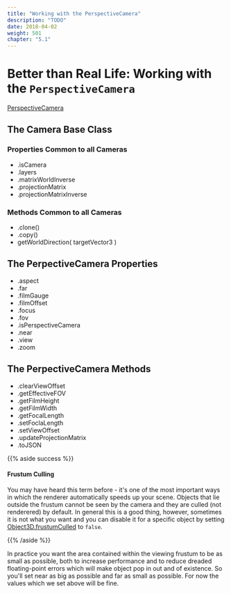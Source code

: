 ```yaml
---
title: "Working with the PerspectiveCamera"
description: "TODO"
date: 2018-04-02
weight: 501
chapter: "5.1"
---
```


# Better than Real Life: Working with the `PerspectiveCamera`

[PerspectiveCamera](https://threejs.org/docs/#api/cameras/PerspectiveCamera)

## The Camera Base Class

### Properties Common to all Cameras

* .isCamera
* .layers
* .matrixWorldInverse
* .projectionMatrix
* .projectionMatrixInverse

### Methods Common to all Cameras

* .clone()
* .copy()
* getWorldDirection( targetVector3 )

## The PerpectiveCamera Properties

* .aspect
* .far
* .filmGauge
* .filmOffset
* .focus
* .fov
* .isPerspectiveCamera
* .near
* .view
* .zoom

## The PerpectiveCamera Methods

* .clearViewOffset
* .getEffectiveFOV
* .getFilmHeight
* .getFilmWidth
* .getFocalLength
* .setFoclaLength
* .setViewOffset
* .updateProjectionMatrix
* .toJSON


{{% aside success %}}
#### Frustum Culling

You may have heard this term before - it's one of the most important ways in which the renderer automatically speeds up your scene. Objects that lie outside the frustum cannot be seen by the camera and they are culled (not renderered) by default. In general this is a good thing, however, sometimes it is not what you want and you can disable it for a specific object by setting [Object3D.frustumCulled](https://threejs.org/docs/#api/core/Object3D.frustumCulled) to `false`.

{{% /aside %}}

In practice you want the area contained within the viewing frustum to be as small as possible, both to increase performance and to reduce dreaded floating-point errors which will make object pop in out and of existence. So you'll set near as big as possible and far as small as possible. For now the values which we set above will be fine.